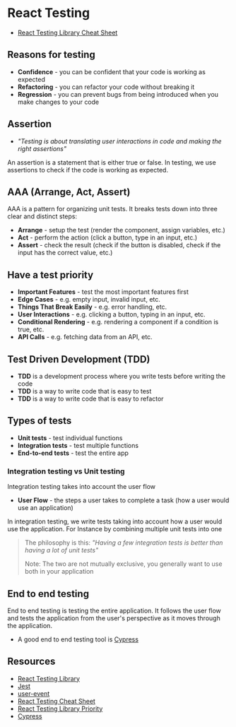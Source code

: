 # React Testing

- [React Testing Library Cheat Sheet](./REACT-TESTING-LIBRARY.md)

## Reasons for testing

- **Confidence** - you can be confident that your code is working as expected
- **Refactoring** - you can refactor your code without breaking it
- **Regression** - you can prevent bugs from being introduced when you make changes to your code

## Assertion

- _"Testing is about translating user interactions in code and making the right assertions"_

An assertion is a statement that is either true or false. In testing, we use assertions to check if the code is working as expected.

## AAA (Arrange, Act, Assert)

AAA is a pattern for organizing unit tests. It breaks tests down into three clear and distinct steps:

- **Arrange** - setup the test (render the component, assign variables, etc.)
- **Act** - perform the action (click a button, type in an input, etc.)
- **Assert** - check the result (check if the button is disabled, check if the input has the correct value, etc.)

## Have a test priority

- **Important Features** - test the most important features first
- **Edge Cases** - e.g. empty input, invalid input, etc.
- **Things That Break Easily** - e.g. error handling, etc.
- **User Interactions** - e.g. clicking a button, typing in an input, etc.
- **Conditional Rendering** - e.g. rendering a component if a condition is true, etc.
- **API Calls** - e.g. fetching data from an API, etc.

## Test Driven Development (TDD)

- **TDD** is a development process where you write tests before writing the code
- **TDD** is a way to write code that is easy to test
- **TDD** is a way to write code that is easy to refactor

## Types of tests

- **Unit tests** - test individual functions
- **Integration tests** - test multiple functions
- **End-to-end tests** - test the entire app

### Integration testing vs Unit testing

Integration testing takes into account the user flow

- **User Flow** - the steps a user takes to complete a task (how a user would use an application)

In integration testing, we write tests taking into account how a user would use the application. For Instance by combining multiple unit tests into one

> The philosophy is this: _"Having a few integration tests is better than having a lot of unit tests"_
>
> Note: The two are not mutually exclusive, you generally want to use both in your application

## End to end testing

End to end testing is testing the entire application. It follows the user flow and tests the application from the user's perspective as it moves through the application.

- A good end to end testing tool is [Cypress](https://www.cypress.io/)

## Resources

- [React Testing Library](https://testing-library.com/docs/react-testing-library/intro/)
- [Jest](https://jestjs.io/)
- [user-event](https://testing-library.com/docs/ecosystem-user-event/)
- [React Testing Cheat Sheet](https://testing-library.com/docs/dom-testing-library/cheatsheet/)
- [React Testing Library Priority](https://testing-library.com/docs/queries/about/#priority)
- [Cypress](https://www.cypress.io/)
